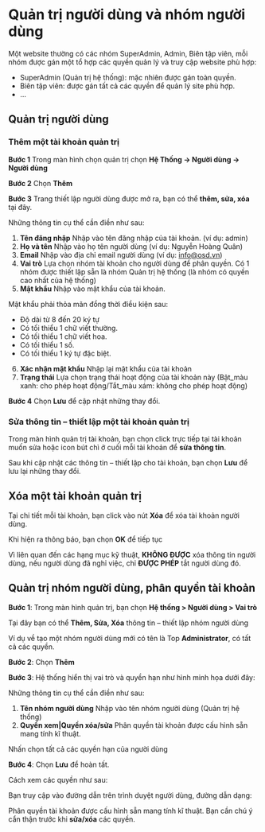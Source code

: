 # Quản trị người dùng và nhóm người dùng

Một website thường có các nhóm SuperAdmin, Admin, Biên tập viên, mỗi nhóm được gán một tổ hợp các quyền quản lý và truy cập website phù hợp:

- SuperAdmin (Quản trị hệ thống): mặc nhiên được gán toàn quyền.
- Biên tập viên: được gán tất cả các quyền để quản lý site phù hợp.
- ...

## Quản trị người dùng

### Thêm một tài khoản quản trị

**Bước 1** Trong màn hình chọn quản trị chọn **Hệ Thống -> Người dùng -> Người dùng**

**Bước 2** Chọn **Thêm**

**Bước 3** Trang thiết lập người dùng được mở ra, bạn có thể **thêm, sửa, xóa** tại đây.


Những thông tin cụ thể cần điền như sau:

1. **Tên đăng nhập**
Nhập vào tên đăng nhập của tài khoản. (ví dụ: admin)
2. **Họ và tên**
Nhập vào họ tên người dùng (ví dụ: Nguyễn Hoàng Quân)
3. **Email**
Nhập vào địa chỉ email người dùng (ví dụ: info@osd.vn)
4. **Vai trò**
Lựa chọn nhóm tài khoản cho người dùng để phân quyền. Có 1 nhóm được thiết lập sẵn là nhóm Quản trị hệ thống (là nhóm có quyền cao nhất của hệ thống)
5. **Mật khẩu**
Nhập vào mật khẩu của tài khoản.

Mật khẩu phải thỏa mãn đồng thời điều kiện sau:

- Độ dài từ 8 đến 20 ký tự
- Có tối thiểu 1 chữ viết thường.
- Có tối thiểu 1 chữ viết hoa.
- Có tối thiểu 1 số.
- Có tối thiểu 1 ký tự đặc biệt.

6. **Xác nhận mật khẩu**
Nhập lại mật khẩu của tài khoản
7. **Trạng thái**
Lựa chọn trạng thái hoạt động của tài khoản này (Bật_màu xanh: cho phép hoạt động/Tắt_màu xám: không cho phép hoạt động)

**Bước 4** Chọn **Lưu** để cập nhật những thay đổi.

### Sửa thông tin – thiết lập một tài khoản quản trị

Trong màn hình quản trị tài khoản, bạn chọn click trực tiếp tại tài khoản muốn sửa hoặc icon bút chì ở cuối mỗi tài khoản để **sửa thông tin**.

Sau khi cập nhật các thông tin – thiết lập cho tài khoản, bạn chọn **Lưu** để lưu lại những thay đổi.

## Xóa một tài khoản quản trị

Tại chi tiết mỗi tài khoản, bạn click vào nút **Xóa** để xóa tài khoản người dùng.

Khi hiện ra thông báo, bạn chọn **OK** để tiếp tục

Vì liên quan đến các hạng mục kỹ thuật, **KHÔNG ĐƯỢC** xóa thông tin người dùng, nếu người dùng đã nghỉ việc, chỉ **ĐƯỢC PHÉP** tắt người dùng đó.

## Quản trị nhóm người dùng, phân quyền tài khoản

**Bước 1**: Trong màn hình quản trị, bạn chọn **Hệ thống > Người dùng > Vai trò**

Tại đây bạn có thể **Thêm, Sửa, Xóa** thông tin – thiết lập nhóm người dùng

Ví dụ về tạo một nhóm người dùng mới có tên là Top **Administrator**, có tất cả các quyền.

**Bước 2**: Chọn **Thêm**

**Bước 3**: Hệ thống hiển thị vai trò và quyền hạn như hình minh họa dưới đây:

Những thông tin cụ thể cần điền như sau:

1. **Tên nhóm người dùng**
Nhập vào tên nhóm người dùng (Quản trị hệ thống)
2. **Quyền xem|Quyền xóa/sửa**
Phân quyền tài khoản được cấu hình sẵn mang tính kĩ thuật.

Nhấn chọn tất cả các quyền hạn của người dùng

**Bước 4**: Chọn **Lưu** để hoàn tất.

Cách xem các quyền như sau:

Bạn truy cập vào đường dẫn trên trình duyệt người dùng, đường dẫn dạng:

Phân quyền tài khoản được cấu hình sẵn mang tính kĩ thuật. Bạn cần chú ý cẩn thận trước khi **sửa/xóa** các quyền.